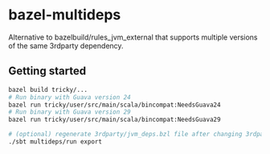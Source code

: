 # bazel-multideps

Alternative to bazelbuild/rules_jvm_external that supports multiple versions of
the same 3rdparty dependency.

## Getting started

```sh
bazel build tricky/...
# Run binary with Guava version 24
bazel run tricky/user/src/main/scala/bincompat:NeedsGuava24
# Run binary with Guava version 29
bazel run tricky/user/src/main/scala/bincompat:NeedsGuava29

# (optional) regenerate 3rdparty/jvm_deps.bzl file after changing 3rdparty.yaml
./sbt multideps/run export
```

